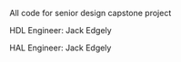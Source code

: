 All code for senior design capstone project

  HDL Engineer: Jack Edgely
  
  HAL Engineer: Jack Edgely
 			
